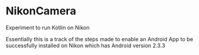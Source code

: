 # NikonCamera
Experiment to run Kotlin on Nikon

Essentially this is a track of the steps made to enable an Android App to be successfully installed on Nikon 
which has Android version 2.3.3
